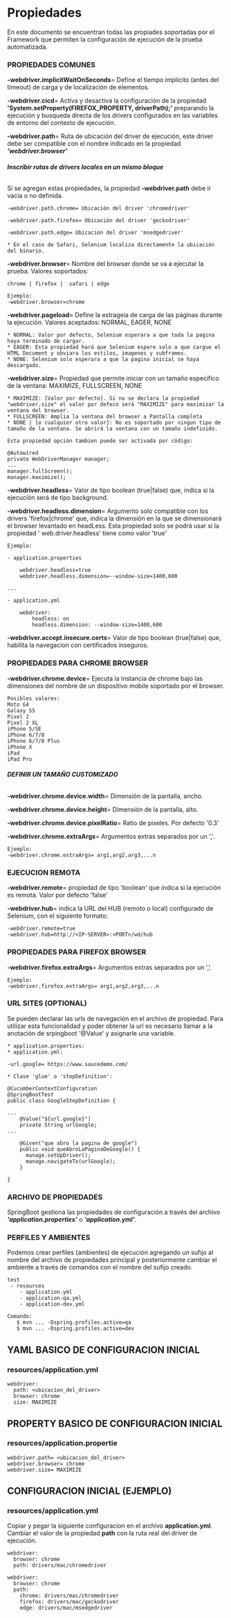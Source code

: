 # Propiedades

En este documento se encuentran todas las propiades soportadas por el Framework que permiten la configuración de ejecución de la prueba automatizada.

### PROPIEDADES COMUNES

**-webdriver.implicitWaitOnSeconds**= Define el tiempo implicito (antes del timeout) de carga y de localización de elementos.

**-webdriver.cicd**= Activa y desactiva la configuración de la propiedad **'System.setProperty(FIREFOX_PROPERTY, driverPath);'** preparando la ejecución y busqueda directa de los drivers configurados en las variables de entorno del contexto de ejecución.

**-webdriver.path**= Ruta de ubicación del driver de ejecución, este driver debe ser compatible con el nombre indicado en la
propiedad **_'webdriver.browser'_**

###### **Inscribir rutas de drivers locales en un mismo bloque**
Si se agregan estas propiedades, la propiedad **-webdriver.path** debe ir vacia o no definida.

```
-webdriver.path.chrome= Ubicación del driver 'chromedriver'

-webdriver.path.firefox= Ubicación del driver 'geckodriver'

-webdriver.path.edge= Ubicación del driver 'msedgedriver'

* En el caso de Safari, Selenium localiza directamente la ubicación del binario.
```

**-webdriver.browser**= Nombre del browser donde se va a ejecutar la prueba. Valores soportados:

```
chrome | firefox |  safari | edge

Ejemplo:
-webdriver.browser=chrome
```

**-webdriver.pageload**= Define la estrageia de carga de las páginas durante la ejecución. Valores aceptados: NORMAL, EAGER, NONE
```
* NORMAL: Valor por defecto, Selenium esperara a que toda la pagina haya terminado de cargar.
* EAGER: Esta propiedad hará que Selenium espere solo a que cargue el HTML Document y obviara los estilos, imagenes y subframes.
* NONE: Selenium solo esperara a que la pagina inicial se haya descargado. 
```

**-webdriver.size**= Propiedad que permite iniciar con un tamaño especifico de la ventana: MAXIMIZE, FULLSCREEN, NONE

```
* MAXIMIZE: [Valor por defecto]. Si no se declara la propiedad "webdriver.size" el valor por defeco será "MAXIMIZE" para maximizar la ventana del browser.
* FULLSCREEN: Amplia la ventana del browser a Pantalla completa
* NONE | [o cualquier otro valor]: No es soportado por ningun tipo de tamaño de la ventana. Se abrirá la ventana con un tamaño indefinido.

Esta propiedad opción tambien puede ser activada por código:

@Autowired
private WebDriverManager manager;
...
manager.fullScreen();
manager.maximize();
```

**-webdriver.headless**= Valor de tipo boolean (true|false) que, indica si la ejecución será de tipo background.

**-webdriver.headless.dimension**= Argumento solo compatible con los drivers 'firefox|chrome' que, indica la dimensión en la
que se dimensionará el browser levantado en headLess. Esta propiedad solo se podrá usar si la propiedad '
web.driver.headless' tiene como valor 'true'

````
Ejemplo:

- application.properties

    webdriver.headless=true
    webdriver.headless.dimension=--window-size=1400,600
    
...

- application.yml

    webdriver:
        headless: on
        headless.dimension: --window-size=1400,600

````

**-webdriver.accept.insecure.certs**= Valor de tipo boolean (true|false) que, habilita la navegacion con certificados
inseguros.

### PROPIEDADES PARA CHROME BROWSER

**-webdriver.chrome.device**= Ejecuta la instancia de chrome bajo las dimensiones del nombre de un dispositivo mobile soportado por el browser.

````
Posibles valores:
Moto G4
Galaxy S5
Pixel 2
Pixel 2 XL
iPhone 5/SE
iPhone 6/7/8
iPhone 6/7/8 Plus
iPhone X
iPad
iPad Pro
````

###### **DEFINIR UN TAMAÑO CUSTOMIZADO**

**-webdriver.chrome.device.width**= Dimensión de la pantalla, ancho.

**-webdriver.chrome.device.height**= Dimensión de la pantalla, alto.

**-webdriver.chrome.device.pixelRatio**= Ratio de pixeles. Por defecto '0.3'

**-webdriver.chrome.extraArgs**= Argumentos extras separados por un ','.

````
Ejemplo:
-webdriver.chrome.extraArgs= arg1,arg2,arg3,...n
````


### EJECUCION REMOTA

**-webdriver.remote**= propiedad de tipo 'boolean' que indica si la ejecución es remota. Valor por defecto 'false'

**-webdriver.hub**= indica la URL del HUB (remoto o local) configurado de Selenium, con el siguiente formato:

```
-webdriver.remote=true
-webdriver.hub=http://<IP-SERVER>:<PORT>/wd/hub
```

### PROPIEDADES PARA FIREFOX BROWSER

**-webdriver.firefox.extraArgs**= Argumentos extras separados por un ','.

````
Ejemplo:
-webdriver.firefox.extraArgs= arg1,arg2,arg3,...n
````

### URL SITES (OPTIONAL)

Se pueden declarar las urls de navegación en el archivo de propiedad. Para utilizar esta funcionalidad y poder
obtener la url es necesario llamar a la anotación de srpingboot '@Value' y asignarle una variable.

```
* application.properties:
* application.yml:

-url.google= https://www.saucedemo.com/

* Clase 'glue' o 'stepDefinition':

@CucumberContextConfiguration
@SpringBootTest
public class GoogleStepDefinition {

...
    @Value("${url.google}")
    private String urlGoogle;
...

    @Given("que abro la pagina de google")
    public void queAbroLaPaginaDeGoogle() {
      manage.setUpDriver();
      manage.navigateTo(urlGoogle);
    }

}
```

### ARCHIVO DE PROPIEDADES

SpringBoot gestiona las propiedades de configuración a través del archivo **_'application.properties'_** o **_'application.yml'_**.

### PERFILES Y AMBIENTES

Podemos crear perfiles (ambientes) de ejecución agregando un sufijo al nombre del archivo de propiedades principal y posteriormente
cambiar el ambiente a través de comandos con el nombre del sufijo creado.

```
test
 - resources
    - application.yml
    - application-qa.yml
    - application-dev.yml
    
Comando: 
   $ mvn ... -Dspring.profiles.active=qa
   $ mvn ... -Dspring.profiles.active=dev

```

## YAML BASICO DE CONFIGURACION INICIAL

### **resources/application.yml**

```
webdriver:
  path: <ubicacion_del_driver>
  browser: chrome
  size: MAXIMIZE
```

## PROPERTY BASICO DE CONFIGURACION INICIAL

### **resources/application.propertie**

```
webdriver.path= <ubicacion_del_driver>
webdriver.browser= chrome
webdriver.size= MAXIMIZE
```

## CONFIGURACION INICIAL (EJEMPLO)

### **resources/application.yml**

Copiar y pegar la siguiente configuracion en el archivo **application.yml**. Cambiar el valor de la propiedad **path** con la ruta real del driver de ejecución.

```
webdriver:
  browser: chrome
  path: drivers/mac/chromedriver
```

```
webdriver:
  browser: chrome
  path: 
    chrome: drivers/mac/chromedriver
    firefox: drivers/mac/geckodriver
    edge: drivers/mac/msedgedriver
```